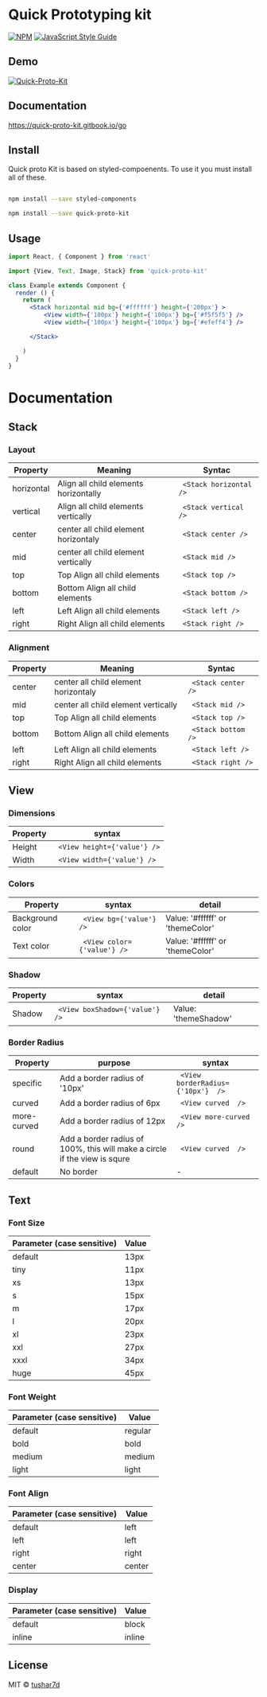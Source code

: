 # Quick Prototyping kit

> 

[![NPM](https://img.shields.io/npm/v/kit.svg)](https://www.npmjs.com/package/kit) [![JavaScript Style Guide](https://img.shields.io/badge/code_style-standard-brightgreen.svg)](https://standardjs.com)

## Demo

[![ Quick-Proto-Kit](https://codesandbox.io/static/img/play-codesandbox.svg)](https://codesandbox.io/s/r0vr59wjvm?module=%2Fsrc%2FApp.js)

## Documentation

https://quick-proto-kit.gitbook.io/go

## Install

Quick proto Kit is based on styled-compoenents. To use it you must install all of these.

```bash

npm install --save styled-components

npm install --save quick-proto-kit
```

## Usage

```jsx
import React, { Component } from 'react'

import {View, Text, Image, Stack} from 'quick-proto-kit'

class Example extends Component {
  render () {
    return (
      <Stack horizontal mid bg={'#ffffff'} height={'200px'} >
          <View width={'100px'} height={'100px'} bg={'#f5f5f5'} />
          <View width={'100px'} height={'100px'} bg={'#efeff4'} />

      </Stack>

    )
  }
}
```

# Documentation

>

## Stack

### Layout

Property  | Meaning | Syntac
------------ | ------------- | -------------
horizontal | Align all child elements horizontally | ```  <Stack horizontal /> ```
vertical | Align all child elements vertically | ```  <Stack vertical /> ```
center | center all child element horizontaly | ```  <Stack center /> ```
mid | center all child element vertically | ```  <Stack mid /> ```
top | Top Align all child elements  | ```  <Stack top /> ```
bottom | Bottom Align all child elements  | ```  <Stack bottom /> ```
left | Left Align all child elements  | ```  <Stack left /> ```
right | Right Align all child elements  | ```  <Stack right /> ```


### Alignment

Property  | Meaning | Syntac
------------ | ------------- | -------------
center | center all child element horizontaly | ```  <Stack center /> ```
mid | center all child element vertically | ```  <Stack mid /> ```
top | Top Align all child elements  | ```  <Stack top /> ```
bottom | Bottom Align all child elements  | ```  <Stack bottom /> ```
left | Left Align all child elements  | ```  <Stack left /> ```
right | Right Align all child elements  | ```  <Stack right /> ```




## View

### Dimensions

Property  | syntax
------------ | -------------
Height | ```  <View height={'value'} /> ```
Width | ```  <View width={'value'} /> ```


### Colors

Property  | syntax | detail
------------ | ------------- | -------------
Background color | ```  <View bg={'value'} /> ``` | Value: '#ffffff' or 'themeColor' 
Text color | ```  <View color={'value'} /> ``` | Value: '#ffffff' or 'themeColor' 

### Shadow

Property  | syntax | detail
------------ | ------------- | -------------
Shadow | ```  <View boxShadow={'value'} /> ``` | Value: 'themeShadow' 




### Border Radius

Property  |  purpose    |syntax 
------------ | ------------- | -------------
specific | Add a border radius of '10px' | ```  <View borderRadius={'10px'}  /> ```
curved | Add a border radius of 6px | ```  <View curved  /> ```
more-curved | Add a border radius of 12px | ```  <View more-curved  /> ```
round | Add a border radius of 100%, this will make a circle if the view is squre | ```  <View curved  /> ```
default | No border | -

## Text




### Font Size

Parameter (case sensitive) | Value
------------ | -------------
default | 13px
tiny | 11px
xs | 13px
s | 15px
m | 17px
l | 20px
xl | 23px
xxl | 27px
xxxl | 34px
huge | 45px


### Font Weight

Parameter (case sensitive) | Value
------------ | -------------
default | regular
bold | bold
medium | medium
light | light


### Font Align

Parameter (case sensitive) | Value
------------ | -------------
default | left
left | left
right | right
center | center

### Display

Parameter (case sensitive) | Value
------------ | -------------
default | block
inline | inline








## License

MIT © [tushar7d](https://github.com/tushar7d)
